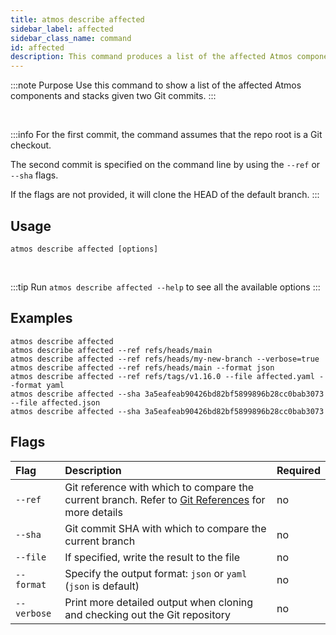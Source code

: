```yaml
---
title: atmos describe affected
sidebar_label: affected
sidebar_class_name: command
id: affected
description: This command produces a list of the affected Atmos components and stacks given two Git commits.
---
```


:::note Purpose
Use this command to show a list of the affected Atmos components and stacks given two Git commits.
:::

<br/>

:::info
For the first commit, the command assumes that the repo root is a Git checkout.

The second commit is specified on the command line by using the `--ref` or `--sha` flags.

If the flags are not provided, it will clone the HEAD of the default branch.
:::

## Usage

```shell
atmos describe affected [options]
```

<br/>

:::tip
Run `atmos describe affected --help` to see all the available options
:::

## Examples

```shell
atmos describe affected
atmos describe affected --ref refs/heads/main
atmos describe affected --ref refs/heads/my-new-branch --verbose=true
atmos describe affected --ref refs/heads/main --format json
atmos describe affected --ref refs/tags/v1.16.0 --file affected.yaml --format yaml
atmos describe affected --sha 3a5eafeab90426bd82bf5899896b28cc0bab3073 --file affected.json
atmos describe affected --sha 3a5eafeab90426bd82bf5899896b28cc0bab3073
```

## Flags

| Flag        | Description                                                                                                                                                     | Required |
|:------------|:----------------------------------------------------------------------------------------------------------------------------------------------------------------|:---------|
| `--ref`     | Git reference with which to compare the current branch. Refer to [Git References](https://git-scm.com/book/en/v2/Git-Internals-Git-References) for more details | no       |
| `--sha`     | Git commit SHA with which to compare the current branch                                                                                                         | no       |
| `--file`    | If specified, write the result to the file                                                                                                                      | no       |
| `--format`  | Specify the output format: `json` or `yaml` (`json` is default)                                                                                                 | no       |
| `--verbose` | Print more detailed output when cloning and checking out the Git repository                                                                                     | no       |
